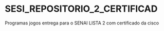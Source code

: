 # SESI_REPOSITORIO_2_CERTIFICAD
Programas jogos entrega para o SENAI LISTA 2 com certificado da cisco
